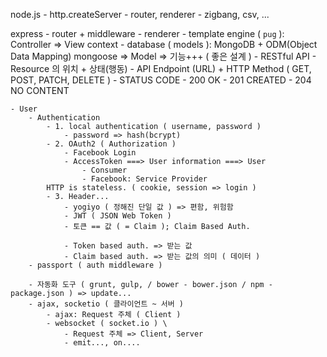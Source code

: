 





node.js
    - http.createServer
    - router, renderer
    - zigbang, csv, ...

express
    - router + middleware
    - renderer - template engine ( `pug` ): Controller => View context
    - database ( models ): MongoDB + ODM(Object Data Mapping) mongoose => Model => 기능+++ ( 좋은 설계 )
    - RESTful API
        - Resource 의 위치 + 상태(행동)
        - API Endpoint (URL) + HTTP Method ( GET, POST, PATCH, DELETE )
        - STATUS CODE
            - 200 OK
            - 201 CREATED
            - 204 NO CONTENT

    - User
        - Authentication
            - 1. local authentication ( username, password )
                - password => hash(bcrypt)
            - 2. OAuth2 ( Authorization )
                - Facebook Login
                - AccessToken ===> User information ===> User
                    - Consumer
                    - Facebook: Service Provider
            HTTP is stateless. ( cookie, session => login )
            - 3. Header...
                - yogiyo ( 정해진 단일 값 ) => 편함, 위험함
                - JWT ( JSON Web Token )
                - 토큰 == 값 ( = Claim ); Claim Based Auth.

                - Token based auth. => 받는 값
                - Claim based auth. => 받는 값의 의미 ( 데이터 )
        - passport ( auth middleware )

        - 자동화 도구 ( grunt, gulp, / bower - bower.json / npm - package.json ) => update...
        - ajax, socketio ( 클라이언트 ~ 서버 )
            - ajax: Request 주체 ( Client )
            - websocket ( socket.io ) \
                - Request 주체 => Client, Server
                - emit..., on....





